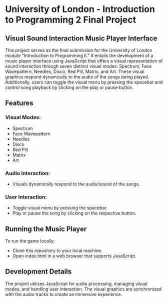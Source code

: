 # University of London - Introduction to Programming 2 Final Project
## Visual Sound Interaction Music Player Interface
This project serves as the final submission for the University of London module "Introduction to Programming II." It entails the development of a music player interface using JavaScript that offers a visual representation of sound interaction through seven distinct visual modes: Spectrum, Face Wavepattern, Needles, Disco, Red Pill, Matrix, and Art. These visual graphics respond dynamically to the audio of the songs being played. Additionally, users can toggle the visual menu by pressing the spacebar and control song playback by clicking on the play or pause button.

## Features
### Visual Modes:
- Spectrum
- Face Wavepattern
- Needles
- Disco
- Red Pill
- Matrix
- Art
### Audio Interaction: 
- Visuals dynamically respond to the audio/sound of the songs.
### User Interaction:
- Toggle visual menu by pressing the spacebar.
- Play or pause the song by clicking on the respective button.

## Running the Music Player
To run the game locally:

- Clone this repository to your local machine.
- Open index.html in a web browser that supports JavaScript.

## Development Details
The project utilizes JavaScript for audio processing, managing visual modes, and handling user interaction. The visual graphics are synchronized with the audio tracks to create an immersive experience.

